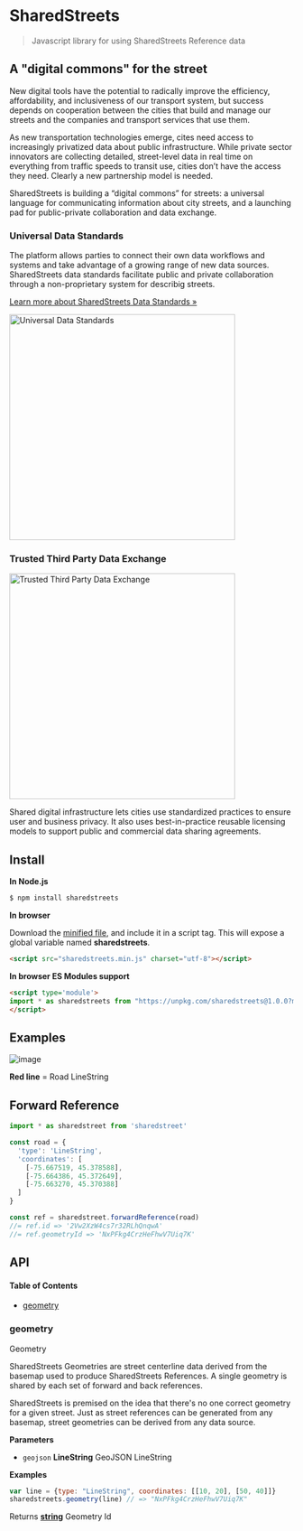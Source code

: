# SharedStreets

> Javascript library for using SharedStreets Reference data

## A "digital commons" for the street

New digital tools have the potential to radically improve the efficiency, affordability, and
inclusiveness of our transport system, but success depends on cooperation between the
cities that build and manage our streets and the companies and transport services that use them.

As new transportation technologies emerge, cites need access to increasingly privatized
data about public infrastructure. While private sector innovators are collecting detailed,
street-level data in real time on everything from traffic speeds to transit use, cities don’t
have the access they need. Clearly a new partnership model is needed.

SharedStreets is building a “digital commons” for streets: a universal language for
communicating information about city streets, and a launching pad for public-private
collaboration and data exchange.

### Universal Data Standards

The platform allows parties to connect their own data workflows and systems and take advantage of a growing range of new data sources. SharedStreets data standards facilitate public and private collaboration through a non-proprietary
system for describig streets.

[Learn more about SharedStreets Data Standards »](https://github.com/sharedstreets/sharedstreets-referencing)

<img src="https://static1.squarespace.com/static/597792cab8a79b7b91090988/t/59e6021dd7bdce19ad96d7f3/1508246288078/Screen+Shot+2017-10-17+at+9.13.50+AM.png?format=1000w"
         alt="Universal Data Standards"
         width="400">

### Trusted Third Party Data Exchange

<img src="https://static1.squarespace.com/static/597792cab8a79b7b91090988/t/59e601b57131a52beea6a24d/1508245949960/Screen+Shot+2017-10-17+at+8.27.35+AM.png?format=1000w"
         alt="Trusted Third Party Data Exchange"
         width="400">

Shared digital infrastructure lets cities use standardized practices to ensure user and business privacy.
It also uses best-in-practice reusable licensing models to support public and commercial data sharing agreements.

## Install

**In Node.js**

```bash
$ npm install sharedstreets
```

**In browser**

Download the [minified file](https://unpkg.com/sharedstreets/sharedstreets.min.js), and include it in a script tag. This will expose a global variable named **sharedstreets**.

```html
<script src="sharedstreets.min.js" charset="utf-8"></script>
```

**In browser ES Modules support**

```html
<script type='module'>
import * as sharedstreets from "https://unpkg.com/sharedstreets@1.0.0?module"
</script>
```

## Examples

![image](https://user-images.githubusercontent.com/550895/34187481-95e5e1e8-e4ff-11e7-8d23-cd6991a0d81d.png)

**Red line** = Road LineString

## Forward Reference

```js
import * as sharedstreet from 'sharedstreet'

const road = {
  'type': 'LineString',
  'coordinates': [
    [-75.667519, 45.378588],
    [-75.664386, 45.372649],
    [-75.663270, 45.370388]
  ]
}

const ref = sharedstreet.forwardReference(road)
//= ref.id => '2Vw2XzW4cs7r32RLhQnqwA'
//= ref.geometryId => 'NxPFkg4CrzHeFhwV7Uiq7K'
```

## API

<!-- Generated by documentation.js. Update this documentation by updating the source code. -->

#### Table of Contents

-   [geometry](#geometry)

### geometry

Geometry

SharedStreets Geometries are street centerline data derived from the basemap used to
produce SharedStreets References. A single geometry is shared by each set of forward and back references.

SharedStreets is premised on the idea that there's no one correct geometry for a given street.
Just as street references can be generated from any basemap, street geometries can be derived from any data source.

**Parameters**

-   `geojson` **LineString** GeoJSON LineString

**Examples**

```javascript
var line = {type: "LineString", coordinates: [[10, 20], [50, 40]]}
sharedstreets.geometry(line) // => "NxPFkg4CrzHeFhwV7Uiq7K"
```

Returns **[string](https://developer.mozilla.org/docs/Web/JavaScript/Reference/Global_Objects/String)** Geometry Id
